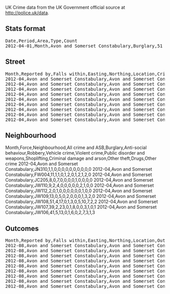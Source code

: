 UK Crime data from the UK Government official source at <http://police.uk/data>.

## Stats format

<pre>
Date,Period,Area,Type,Count
2012-04-01,Month,Avon and Somerset Constabulary,Burglary,51
</pre>

## Street

<pre>
Month,Reported by,Falls within,Easting,Northing,Location,Crime type,Context
2012-04,Avon and Somerset Constabulary,Avon and Somerset Constabulary,360667,169714,On or near Hengrove Lane,Burglary,
2012-04,Avon and Somerset Constabulary,Avon and Somerset Constabulary,363360,174812,On or near Mayfield Park South,Burglary,
2012-04,Avon and Somerset Constabulary,Avon and Somerset Constabulary,356417,116223,On or near Hillside Terrace,Burglary,
2012-04,Avon and Somerset Constabulary,Avon and Somerset Constabulary,366011,173580,On or near Brompton Close,Burglary,
2012-04,Avon and Somerset Constabulary,Avon and Somerset Constabulary,360070,169484,On or near Parsons Paddock,Burglary,
2012-04,Avon and Somerset Constabulary,Avon and Somerset Constabulary,372396,164022,On or near East Way,Burglary,
2012-04,Avon and Somerset Constabulary,Avon and Somerset Constabulary,323046,124501,On or near Nightclub,Burglary,
2012-04,Avon and Somerset Constabulary,Avon and Somerset Constabulary,360099,171539,On or near Firfield Street,Burglary,
2012-04,Avon and Somerset Constabulary,Avon and Somerset Constabulary,374604,164984,On or near Charlotte Street,Burglary,
</pre>

## Neighbourhood

Month,Force,Neighbourhood,All crime and ASB,Burglary,Anti-social behaviour,Robbery,Vehicle crime,Violent crime,Public disorder and weapons,Shoplifting,Criminal damage and arson,Other theft,Drugs,Other crime
2012-04,Avon and Somerset Constabulary,JN310,1,1,0,0,0,0,0,0,0,0,0,0
2012-04,Avon and Somerset Constabulary,FW004,11,1,1,0,1,2,0,1,2,1,2,0
2012-04,Avon and Somerset Constabulary,JC205,8,0,7,0,0,0,0,1,0,0,0,0
2012-04,Avon and Somerset Constabulary,JW110,9,2,4,0,0,0,0,0,2,1,0,0
2012-04,Avon and Somerset Constabulary,JW112,2,0,1,0,0,0,0,0,0,1,0,0
2012-04,Avon and Somerset Constabulary,JW109,13,0,5,0,2,0,0,0,1,3,2,0
2012-04,Avon and Somerset Constabulary,JW108,51,4,17,0,1,3,0,5,10,7,2,2
2012-04,Avon and Somerset Constabulary,JW107,39,2,23,0,1,8,0,0,3,1,0,1
2012-04,Avon and Somerset Constabulary,JW106,41,5,13,0,1,6,0,2,7,3,1,3

## Outcomes

<pre>
Month,Reported by,Falls within,Easting,Northing,Location,Outcome type
2012-08,Avon and Somerset Constabulary,Avon and Somerset Constabulary,,,No location,Suspect charged
2012-08,Avon and Somerset Constabulary,Avon and Somerset Constabulary,,,No location,Local resolution
2012-08,Avon and Somerset Constabulary,Avon and Somerset Constabulary,,,No location,Offender sentenced as part of another case
2012-08,Avon and Somerset Constabulary,Avon and Somerset Constabulary,,,No location,Offender given a caution
2012-08,Avon and Somerset Constabulary,Avon and Somerset Constabulary,358631,172503,On or near Prince Street,Suspect charged
2012-08,Avon and Somerset Constabulary,Avon and Somerset Constabulary,362083,182740,On or near Honeysuckle Close,Local resolution
2012-08,Avon and Somerset Constabulary,Avon and Somerset Constabulary,,,No location,Suspect charged
2012-08,Avon and Somerset Constabulary,Avon and Somerset Constabulary,,,No location,Offender given a caution
2012-08,Avon and Somerset Constabulary,Avon and Somerset Constabulary,375327,164974,On or near Johnstone Street,Offender given a caution
</pre>

